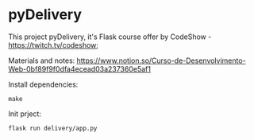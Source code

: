 # pyDelivery

This project pyDelivery, it's Flask course offer by CodeShow - https://twitch.tv/codeshow;

Materials and notes: https://www.notion.so/Curso-de-Desenvolvimento-Web-0bf89f9f0dfa4ecead03a237360e5af1


Install dependencies:

    make
    
Init prject:

    flask run delivery/app.py
